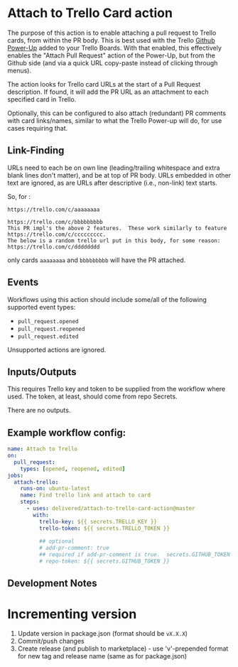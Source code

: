 # Attach to Trello Card action

The purpose of this action is to enable attaching a pull request to Trello cards, from within the PR body.  This is best used with the Trello [Github Power-Up](https://trello.com/power-ups/55a5d916446f517774210004) added to your Trello Boards.  With that enabled, this effectively enables the "Attach Pull Request" action of the Power-Up, but from the Github side (and via a quick URL copy-paste instead of clicking through menus).

The action looks for Trello card URLs at the start of a Pull Request description.  If found, it will add the PR URL as an attachment to each specified card in Trello.

Optionally, this can be configured to also attach (redundant) PR comments with card links/names, similar to what the Trello Power-up will do, for use cases requiring that.

## Link-Finding
URLs need to each be on own line (leading/trailing whitespace and extra blank lines don't matter), and be at top of PR body.  URLs embedded in other text are ignored, as are URLs after descriptive (i.e., non-link) text starts.

So, for :
```text
https://trello.com/c/aaaaaaaa

https://trello.com/c/bbbbbbbbb
This PR impl's the above 2 features.  These work similarly to feature https://trello.com/c/ccccccccc.  
The below is a random trello url put in this body, for some reason:
https://trello.com/c/dddddddd
```
only cards `aaaaaaaa` and `bbbbbbbbb` will have the PR attached.


## Events

Workflows using this action should include some/all of the following supported event types: 
- `pull_request.opened`
- `pull_request.reopened`
- `pull_request.edited`

Unsupported actions are ignored.


## Inputs/Outputs

This requires Trello key and token to be supplied from the workflow where used.  The token, at least, should come from repo Secrets.  

There are no outputs.


## Example workflow config:
```yml
name: Attach to Trello
on:
  pull_request:
    types: [opened, reopened, edited]
jobs:
  attach-trello:
    runs-on: ubuntu-latest
    name: Find trello link and attach to card
    steps:
      - uses: delivered/attach-to-trello-card-action@master
        with:
          trello-key: ${{ secrets.TRELLO_KEY }}
          trello-token: ${{ secrets.TRELLO_TOKEN }}
          
          ## optional
          # add-pr-comment: true
          ## required if add-pr-comment is true.  secrets.GITHUB_TOKEN is supplied by GH action implicitly.
          # repo-token: ${{ secrets.GITHUB_TOKEN }}
```

## Development Notes
# Incrementing version
1. Update version in package.json (format should be `vX.X.X`)
1. Commit/push changes
1. Create release (and publish to marketplace) - use 'v'-prepended format for new tag and release name (same as for package.json)